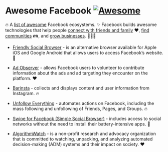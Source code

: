 


# Awesome Facebook [![Awesome](https://awesome.re/badge-flat.svg)](https://awesome.re)

🔥 A
[list of awesome](https://github.com/sindresorhus/awesome/blob/main/awesome.md)
Facebook ecosystems. ✨ Facebook builds awesome technologies that help people
[connect with friends and family](https://firebot-prod-media.s3.amazonaws.com/email-attachments/9ceab4da-d016-4524-bffc-87519d5e2cce/Barinsta_-_C26D.pdf)
❤️,
[find communities](https://github.com/austinhuang0131/austinhuang0131/issues/2)
👪, and
[grow businesses](https://austinhuang.me/barinsta.html).
🚀🚀🚀


- [Friendly Social Browser](https://github.com/awesome-letters-from-facebook/awesome-letters-from-facebook#friendly-social-browser) -
  is an alternative browser available for Apple iOS and Google Android that allows users to access Facebook’s website. 🚀

- [Ad Observer](https://github.com/awesome-letters-from-facebook/awesome-letters-from-facebook#ad-observer) -
  allows Facebook users to volunteer to contribute information about the ads and ad targeting they encounter on the platform. ❤️

- [Barinsta](https://github.com/awesome-letters-from-facebook/awesome-letters-from-facebook#barinsta) -
  collects and displays content and user information from Instagram. 🔥

- [Unfollow Everything](https://github.com/awesome-letters-from-facebook/awesome-letters-from-facebook#unfollow-everything) -
  automates actions on Facebook, including the mass following and unfollowing of Friends, Pages, and Groups. 🔥

- [Swipe for Facebook (Simple Social Browser)](https://github.com/awesome-letters-from-facebook/awesome-letters-from-facebook#swipe-for-facebook-simple-social-browser) -
  includes access to social networks without the need to install their battery-intensive apps. 🚀

- [AlgorithmWatch](https://github.com/awesome-letters-from-facebook/awesome-letters-from-facebook#algorithmwatch) -
  is a non-profit research and advocacy organization that is committed to watching, unpacking, and analyzing automated decision-making (ADM) systems and their impact on society. ❤️

